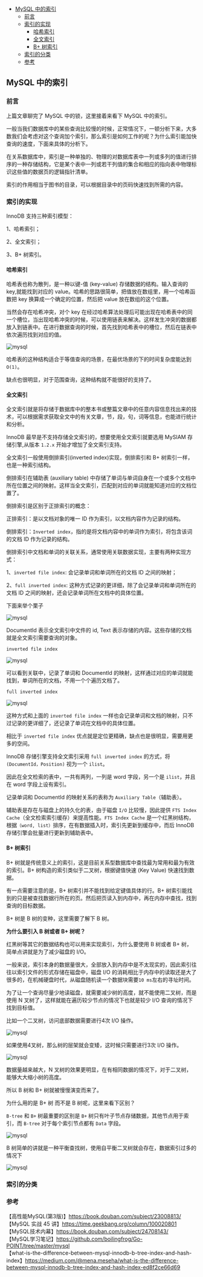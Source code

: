 <!-- START doctoc generated TOC please keep comment here to allow auto update -->
<!-- DON'T EDIT THIS SECTION, INSTEAD RE-RUN doctoc TO UPDATE -->

- [MySQL 中的索引](#mysql-%E4%B8%AD%E7%9A%84%E7%B4%A2%E5%BC%95)
  - [前言](#%E5%89%8D%E8%A8%80)
  - [索引的实现](#%E7%B4%A2%E5%BC%95%E7%9A%84%E5%AE%9E%E7%8E%B0)
    - [哈希索引](#%E5%93%88%E5%B8%8C%E7%B4%A2%E5%BC%95)
    - [全文索引](#%E5%85%A8%E6%96%87%E7%B4%A2%E5%BC%95)
    - [B+ 树索引](#b-%E6%A0%91%E7%B4%A2%E5%BC%95)
  - [索引的分类](#%E7%B4%A2%E5%BC%95%E7%9A%84%E5%88%86%E7%B1%BB)
  - [参考](#%E5%8F%82%E8%80%83)

<!-- END doctoc generated TOC please keep comment here to allow auto update -->

## MySQL 中的索引

### 前言  

上篇文章聊完了 MySQL 中的锁，这里接着来看下 MySQL 中的索引。  

一般当我们数据库中的某些查询比较慢的时候，正常情况下，一顿分析下来，大多数我们会考虑对这个查询加个索引，那么索引是如何工作的呢？为什么索引能加快查询的速度，下面来具体的分析下。   

在关系数据库中，索引是一种单独的、物理的对数据库表中一列或多列的值进行排序的一种存储结构，它是某个表中一列或若干列值的集合和相应的指向表中物理标识这些值的数据页的逻辑指针清单。  

索引的作用相当于图书的目录，可以根据目录中的页码快速找到所需的内容。  

### 索引的实现   

InnoDB 支持三种索引模型：  

1、哈希索引；  

2、全文索引；  

3、B+ 树索引。   

#### 哈希索引

哈希表也称为散列，是一种以键-值 (key-value) 存储数据的结构。输入查询的 key,就能找到对应的 value。哈希的思路很简单，把值放在数组里，用一个哈希函数把 key 换算成一个确定的位置，然后把 value 放在数组的这个位置。   

当然会存在哈希冲突，对个 key 在经过哈希算法处理后可能出现在哈希表中的同一个槽位，当出现哈希冲突的时候，可以使用链表来解决。这样发生冲突的数据都放入到链表中。在进行数据查询的时候，首先找到哈希表中的槽位，然后在链表中依次遍历找到对应的值。    

<img src="/img/mysql/mysql-hash.png"  alt="mysql" />  

哈希表的这种结构适合于等值查询的场景，在最优场景的下的时间复杂度能达到 `O(1)`。    

缺点也很明显，对于范围查询，这种结构就不能很好的支持了。    

#### 全文索引

全文索引就是将存储于数据库中的整本书或整篇文章中的任意内容信息找出来的技术，可以根据需求获取全文中的有关文章，节，段，句，词等信息，也能进行统计和分析。  

InnoDB 最早是不支持存储全文索引的，想要使用全文索引就要选用 MySIAM 存储引擎,从版本 `1.2.x` 开始才增加了全文索引支持。   

全文索引一般使用倒排索引(inverted index)实现，倒排索引和 B+ 树索引一样，也是一种索引结构。  

倒排索引在辅助表 (auxiliary table) 中存储了单词与单词自身在一个或多个文档中所在位置之间的映射。这样当全文索引，匹配到对应的单词就能知道对应的文档位置了。    

倒排索引是区别于正排索引的概念：  

正排索引：是以文档对象的唯一 ID 作为索引，以文档内容作为记录的结构。  

倒排索引：`Inverted index`，指的是将文档内容中的单词作为索引，将包含该词的文档 ID 作为记录的结构。    

倒排索引中文档和单词的关联关系，通常使用关联数据实现，主要有两种实现方式：  

1、`inverted file index`: 会记录单词和单词所在的文档 ID 之间的映射；  

2、`full inverted index`: 这种方式记录的更详细，除了会记录单词和单词所在的文档 ID 之间的映射，还会记录单词所在文档中的具体位置。   

下面来举个栗子  

<img src="/img/mysql/mysql-full-text-search-demo-1.jpg"  alt="mysql" />     

DocumentId 表示全文索引中文件的 id, Text 表示存储的内容。这些存储的文档就是全文索引需要查询的对象。     

`inverted file index`  

<img src="/img/mysql/mysql-full-text-search-demo-2.jpg"  alt="mysql" />    

可以看到关联中，记录了单词和 DocumentId 的映射，这样通过对应的单词就能找到，单词所在的文档，不用一个个遍历文档了。   

`full inverted index`

<img src="/img/mysql/mysql-full-text-search-demo-3.jpg"  alt="mysql" />  

这种方式和上面的 `inverted file index` 一样也会记录单词和文档的映射，只不过记录的更详细了，还记录了单词在文档中的具体位置。   

相比于 `inverted file index` 优点就是定位更精确，缺点也是很明显，需要用更多的空间。    

InnoDB 存储引擎支持全文索引采用 `full inverted index` 的方式，将`(DocumentId，Position)` 视为一个 `ilist`。  

因此在全文检索的表中，一共有两列，一列是 word 字段，另一个是 `ilist`，并且在 word 字段上设有索引。    

记录单词和 DocumentId 的映射关系的表称为 `Auxiliary Table`（辅助表）。   

辅助表是存在与磁盘上的持久化的表，由于磁盘 `I/O` 比较慢，因此提供 `FTS Index Cache`（全文检索索引缓存）来提高性能。`FTS Index Cache` 是一个红黑树结构，根据`（word, list）`排序，在有数据插入时，索引先更新到缓存中，而后 InnoDB 存储引擎会批量进行更新到辅助表中。    

#### B+ 树索引

B+ 树就是传统意义上的索引，这是目前关系型数据库中查找最为常用和最为有效的索引。B+ 树构造的索引类似于二叉树，根据键值快速 (Key Value) 快速找到数据。   

有一点需要注意的是，B+ 树索引并不能找到给定键值具体的行。B+ 树索引能找到的只是被查找数据行所在的页。然后把页读入到内存中，再在内存中查找，找到查询的目标数据。  

B+ 树是 B 树的变种，这里需要了解下 B 树。   

**为什么要引入 B 树或者 B+ 树呢？**   

红黑树等其它的数据结构也可以用来实现索引，为什么要使用 B 树或者 B+ 树，简单点讲就是为了减少磁盘的 I/O。     

一般来说，索引本身的数据量很大，全部放入到内存中是不太现实的，因此索引往往以索引文件的形式存储在磁盘中，磁盘 I/O 的消耗相比于内存中的读取还是大了很多的，在机械硬盘时代，从磁盘随机读一个数据块需要`10 ms`左右的寻址时间。     

为了让一个查询尽量少地读磁盘，就需要减少树的高度，就不能使用二叉树，而是使用 N 叉树了，这样就能在遍历较少节点的情况下也就是较少 I/O 查询的情况下找到目标值。    

比如一个二叉树，访问底部数据需要进行4次 I/O 操作。  

<img src="/img/mysql/mysq-binary-tree-demo.png"  alt="mysql" />     

如果使用4叉树，那么树的层架就会变矮，这时候只需要进行3次 I/O 操作。   

<img src="/img/mysql/mysql-quadtree-demo.png"  alt="mysql" />       

数据量越来越大，N 叉树的效果更明显，在有相同数据的情况下，对于二叉树，能够大大缩小树的高度。    

所以 B 树和 B+ 树就被慢慢演变而来了。   

为什么用的是 B+ 树 而不是 B 树呢，这里来看下区别？   

`B-tree` 和 `B+` 树最重要的区别是 `B+` 树只有叶子节点存储数据，其他节点用于索引，而 `B-tree` 对于每个索引节点都有 `Data` 字段。   

<img src="/img/mysql/mysql-btree"  alt="mysql" />     

B 树简单的讲就是一种平衡查找树，使用自平衡二叉树就会存在，数据索引过多的情况下


<img src="/img/mysql/mysql-b+tree"  alt="mysql" />     




### 索引的分类

### 参考

【高性能MySQL(第3版)】https://book.douban.com/subject/23008813/    
【MySQL 实战 45 讲】https://time.geekbang.org/column/100020801  
【MySQL技术内幕】https://book.douban.com/subject/24708143/    
【MySQL学习笔记】https://github.com/boilingfrog/Go-POINT/tree/master/mysql    
【what-is-the-difference-between-mysql-innodb-b-tree-index-and-hash-index】https://medium.com/@mena.meseha/what-is-the-difference-between-mysql-innodb-b-tree-index-and-hash-index-ed8f2ce66d69  



